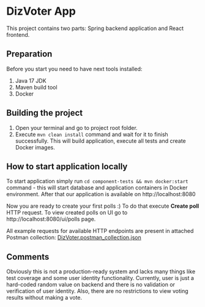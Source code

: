 # DizVoter App

This project contains two parts: Spring backend application and React frontend.

## Preparation

Before you start you need to have next tools installed:
1. Java 17 JDK 
2. Maven build tool
3. Docker

## Building the project

1. Open your terminal and go to project root folder.
2. Execute `mvn clean install` command and wait for it to finish successfully.
This will build application, execute all tests and create Docker images.

## How to start application locally

To start application simply run `cd component-tests && mvn docker:start` command - this will start database and application containers in Docker environment.
After that our application is available on http://localhost:8080

Now you are ready to create your first polls :) To do that execute **Create poll** HTTP request.
To view created polls on UI go to http://localhost:8080/ui/polls page.

All example requests for available HTTP endpoints are present in attached Postman collection: [DizVoter.postman_collection.json](DizVoter.postman_collection.json)

## Comments

Obviously this is not a production-ready system and lacks many things like test coverage and some user identity functionality.
Currently, user is just a hard-coded random value on backend and there is no validation or verification of user identity. Also, there are no restrictions to view voting results without making a vote.
